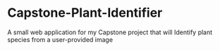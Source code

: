 # Capstone-Plant-Identifier
A small web application for my Capstone project that will Identify plant species from a user-provided image

